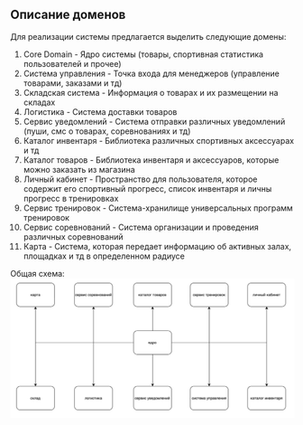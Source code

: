 ## Описание доменов
Для реализации системы предлагается выделить следующие домены:
1. Core Domain - Ядро системы (товары, спортивная статистика пользователей и прочее)
2. Система управления - Точка входа для менеджеров (управление товарами, заказами и тд)
3. Складская система - Информация о товарах и их размещении на складах
4. Логистика - Система доставки товаров
5. Сервис уведомлений - Система отправки различных уведомлений (пуши, смс о товарах, соревнованиях и тд)
6. Каталог инвентаря - Библиотека различных спортивных аксессуарах и тд
7. Каталог товаров - Библиотека инвентаря и аксессуаров, которые можно заказать из магазина
8. Личный кабинет - Пространство для пользователя, которое содержит его спортивный прогресс, список инвентаря и личны прогресс в тренировках
9. Сервис тренировок - Система-хранилище универсальных программ тренировок
10. Сервис соревнований - Система организации и проведения различных соревнований
11. Карта - Система, которая передает информацию об активных залах, площадках и тд в определенном радиусе

Общая схема:
![Общая схема доменов](/Img/scheme.png)
